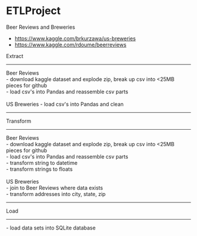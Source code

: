 # ETLProject

Beer Reviews and Breweries
- https://www.kaggle.com/brkurzawa/us-breweries
- https://www.kaggle.com/rdoume/beerreviews


Extract</br>
<hr>
Beer Reviews</br>
- download kaggle dataset and explode zip, break up csv into <25MB pieces for github</br>
- load csv's into Pandas and reassemble csv parts</br>
</br>
US Breweries
- load csv's into Pandas and clean</br>
<hr>
Transform</br>
<hr>
Beer Reviews</br>
- download kaggle dataset and explode zip, break up csv into <25MB pieces for github</br>
- load csv's into Pandas and reassemble csv parts</br>
- transform string to datetime</br>
- transform strings to floats</br>
</br>
US Breweries</br>
- join to Beer Reviews where data exists</br>
- transform addresses into city, state, zip</br>
<hr>
Load</br>
<hr>
- load data sets into SQLite database</br>
